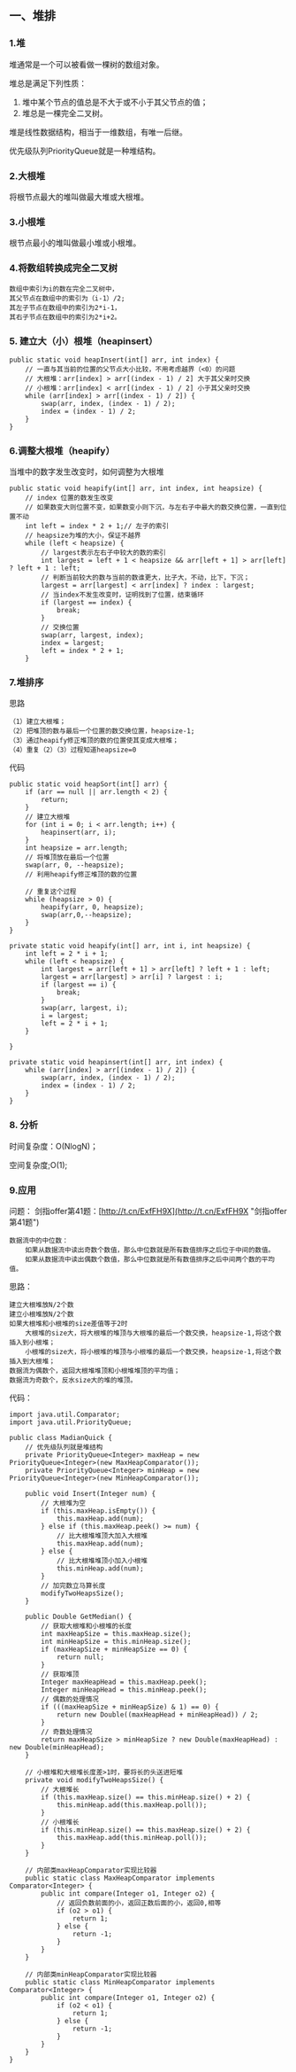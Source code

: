 ## 一、堆排 ##
### 1.堆
堆通常是一个可以被看做一棵树的数组对象。

堆总是满足下列性质：
1. 堆中某个节点的值总是不大于或不小于其父节点的值；
2. 堆总是一棵完全二叉树。

堆是线性数据结构，相当于一维数组，有唯一后继。

优先级队列PriorityQueue就是一种堆结构。
### 2.大根堆
将根节点最大的堆叫做最大堆或大根堆。
### 3.小根堆
根节点最小的堆叫做最小堆或小根堆。
### 4.将数组转换成完全二叉树
	数组中索引为i的数在完全二叉树中，
	其父节点在数组中的索引为（i-1）/2;
	其左子节点在数组中的索引为2*i-1，
	其右子节点在数组中的索引为2*i+2。


### 5. 建立大（小）根堆（heapinsert）
	public static void heapInsert(int[] arr, int index) {
		// 一直与其当前的位置的父节点大小比较，不用考虑越界（<0）的问题
		// 大根堆：arr[index] > arr[(index - 1) / 2] 大于其父亲时交换
		// 小根堆：arr[index] < arr[(index - 1) / 2] 小于其父亲时交换
		while (arr[index] > arr[(index - 1) / 2]) {
			swap(arr, index, (index - 1) / 2);
			index = (index - 1) / 2;
		}
	}

### 6.调整大根堆（heapify）
当堆中的数字发生改变时，如何调整为大根堆

	public static void heapify(int[] arr, int index, int heapsize) {
		// index 位置的数发生改变
		// 如果数变大则位置不变，如果数变小则下沉，与左右子中最大的数交换位置，一直到位置不动
		int left = index * 2 + 1;// 左子的索引
		// heapsize为堆的大小，保证不越界
		while (left < heapsize) {
			// largest表示左右子中较大的数的索引
			int largest = left + 1 < heapsize && arr[left + 1] > arr[left] ? left + 1 : left;
			// 判断当前较大的数与当前的数谁更大，比子大，不动，比下，下沉；
			largest = arr[largest] < arr[index] ? index : largest;
			// 当index不发生改变时，证明找到了位置，结束循环
			if (largest == index) {
				break;
			}
			// 交换位置
			swap(arr, largest, index);
			index = largest;
			left = index * 2 + 1;
		}

### 7.堆排序
思路

	（1）建立大根堆；	
	（2）把堆顶的数与最后一个位置的数交换位置，heapsize-1;
	（3）通过heapify修正堆顶的数的位置使其变成大根堆；
	（4）重复（2）（3）过程知道heapsize=0

代码

	public static void heapSort(int[] arr) {
		if (arr == null || arr.length < 2) {
			return;
		}
		// 建立大根堆
		for (int i = 0; i < arr.length; i++) {
			heapinsert(arr, i);
		}
		int heapsize = arr.length;
		// 将堆顶放在最后一个位置
		swap(arr, 0, --heapsize);
		// 利用heapify修正堆顶的数的位置

		// 重复这个过程
		while (heapsize > 0) {
			heapify(arr, 0, heapsize);
			swap(arr,0,--heapsize);
		}
	}

	private static void heapify(int[] arr, int i, int heapsize) {
		int left = 2 * i + 1;
		while (left < heapsize) {
			int largest = arr[left + 1] > arr[left] ? left + 1 : left;
			largest = arr[largest] > arr[i] ? largest : i;
			if (largest == i) {
				break;
			}
			swap(arr, largest, i);
			i = largest;
			left = 2 * i + 1;
		}

	}

	private static void heapinsert(int[] arr, int index) {
		while (arr[index] > arr[(index - 1) / 2]) {
			swap(arr, index, (index - 1) / 2);
			index = (index - 1) / 2;
		}
	}

### 8. 分析

时间复杂度：O(NlogN)；

空间复杂度;O(1);

### 9.应用

问题：
剑指offer第41题：[http://t.cn/ExfFH9X](http://t.cn/ExfFH9X "剑指offer第41题")
	
	数据流中的中位数：
		如果从数据流中读出奇数个数值，那么中位数就是所有数值排序之后位于中间的数值。
		如果从数据流中读出偶数个数值，那么中位数就是所有数值排序之后中间两个数的平均值。



思路：
	
	建立大根堆放N/2个数
	建立小根堆放N/2个数
	如果大根堆和小根堆的size差值等于2时
		大根堆的size大，将大根堆的堆顶与大根堆的最后一个数交换，heapsize-1,将这个数插入到小根堆；
		小根堆的size大，将小根堆的堆顶与小根堆的最后一个数交换，heapsize-1,将这个数插入到大根堆；
	数据流为偶数个，返回大根堆堆顶和小根堆堆顶的平均值；
	数据流为奇数个，反水size大的堆的堆顶。

代码：
	
	import java.util.Comparator;
	import java.util.PriorityQueue;
	
	public class MadianQuick {
		// 优先级队列就是堆结构
		private PriorityQueue<Integer> maxHeap = new PriorityQueue<Integer>(new MaxHeapComparator());
		private PriorityQueue<Integer> minHeap = new PriorityQueue<Integer>(new MinHeapComparator());
	
		public void Insert(Integer num) {
			// 大根堆为空
			if (this.maxHeap.isEmpty()) {
				this.maxHeap.add(num);
			} else if (this.maxHeap.peek() >= num) {
				// 比大根堆堆顶大加入大根堆
				this.maxHeap.add(num);
			} else {
				// 比大根堆堆顶小加入小根堆
				this.minHeap.add(num);
			}
			// 加完数立马算长度
			modifyTwoHeapsSize();
		}
	
		public Double GetMedian() {
			// 获取大根堆和小根堆的长度
			int maxHeapSize = this.maxHeap.size();
			int minHeapSize = this.minHeap.size();
			if (maxHeapSize + minHeapSize == 0) {
				return null;
			}
			// 获取堆顶
			Integer maxHeapHead = this.maxHeap.peek();
			Integer minHeapHead = this.minHeap.peek();
			// 偶数的处理情况
			if (((maxHeapSize + minHeapSize) & 1) == 0) {
				return new Double((maxHeapHead + minHeapHead)) / 2;
			}
			// 奇数处理情况
			return maxHeapSize > minHeapSize ? new Double(maxHeapHead) : new Double(minHeapHead);
		}
	
		// 小根堆和大根堆长度差>1时，要将长的头送进短堆
		private void modifyTwoHeapsSize() {
			// 大根堆长
			if (this.maxHeap.size() == this.minHeap.size() + 2) {
				this.minHeap.add(this.maxHeap.poll());
			}
			// 小根堆长
			if (this.minHeap.size() == this.maxHeap.size() + 2) {
				this.maxHeap.add(this.minHeap.poll());
			}
		}
	
		// 内部类maxHeapComparator实现比较器
		public static class MaxHeapComparator implements Comparator<Integer> {
			public int compare(Integer o1, Integer o2) {
				// 返回负数前面的小，返回正数后面的小，返回0,相等
				if (o2 > o1) {
					return 1;
				} else {
					return -1;
				}	
			}
		}
	
		// 内部类minHeapComparator实现比较器
		public static class MinHeapComparator implements Comparator<Integer> {
			public int compare(Integer o1, Integer o2) {
				if (o2 < o1) {
					return 1;
				} else {
					return -1;
				}
			}
		}
	}
	



